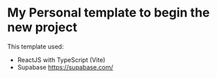 # My Personal template to begin the new project

This template used:

- ReactJS with TypeScript (Vite)
- Supabase https://supabase.com/
